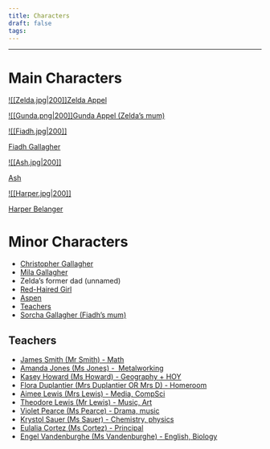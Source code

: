 ```yaml
---
title: Characters
draft: false
tags:
---
```

<hr>

# Main Characters

[![[Zelda.jpg|200]]Zelda Appel](Zelda%20Appel.md)


[![[Gunda.png|200]]Gunda Appel \(Zelda’s mum\)](Gunda%20Appel.md)


[![[Fiadh.jpg|200]]](Fiadh%20Gallagher.md)

[Fiadh Gallagher](Fiadh%20Gallagher.md)


[![[Ash.jpg|200]]](Ash.md)

[Ash](Ash.md)


[![[Harper.jpg|200]]](Harper%20Belanger.md)

[Harper Belanger](<Harper Belanger.md>)


# Minor Characters
- [Christopher Gallagher](Christopher%20Gallagher.md)
- [Mila Gallagher](Mila%20Gallagher.md)
- Zelda’s former dad (unnamed)
- [Red-Haired Girl](Red-Haired%20Girl.md)
- [Aspen](Aspen.md)
- [Teachers](Teachers.md)
- [Sorcha Gallagher (Fiadh’s mum)](Sorcha%20Gallagher.md)

## Teachers
- [James Smith (Mr Smith) - Math](James%20Smith.md)
- [Amanda Jones (Ms Jones) -  Metalworking](Amanda%20Jones.md)
- [Kasey Howard (Ms Howard) - Geography + HOY](Kasey%20Howard.md)
- [Flora Duplantier (Mrs Duplantier OR Mrs D) - Homeroom](Flora%20Duplantier.md)
- [Aimee Lewis (Mrs Lewis) - Media, CompSci](Aimee%20Lewis.md)
- [Theodore Lewis (Mr Lewis) - Music, Art](Theodore%20Lewis.md)
- [Violet Pearce (Ms Pearce) - Drama, music](Violet%20Pearce.md)
- [Krystol Sauer (Ms Sauer) - Chemistry, physics](Krystol%20Sauer.md)
- [Eulalia Cortez (Ms Cortez) - Principal](Eulalia%20Cortez.md)
- [Engel Vandenburghe (Ms Vandenburghe) - English, Biology](Engel%20Vandenburghe.md)
